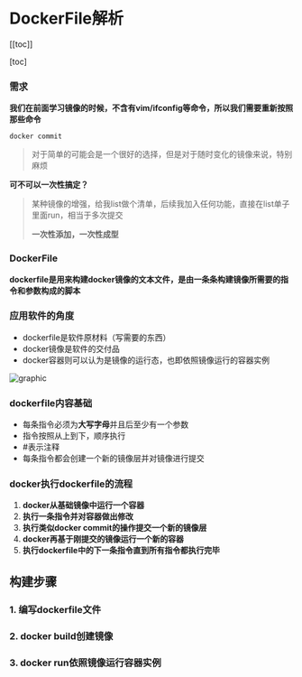 # DockerFile解析

[[toc]]

[toc]

### 需求

**我们在前面学习镜像的时候，不含有vim/ifconfig等命令，所以我们需要重新按照那些命令**

```
docker commit
```

> 对于简单的可能会是一个很好的选择，但是对于随时变化的镜像来说，特别麻烦



**可不可以一次性搞定？**

> 某种镜像的增强，给我list做个清单，后续我加入任何功能，直接在list单子里面run，相当于多次提交
>
> **一次性添加，一次性成型**



### DockerFile

**dockerfile是用来构建docker镜像的文本文件，是由一条条构建镜像所需要的指令和参数构成的脚本**



### 应用软件的角度

+ dockerfile是软件原材料（写需要的东西）
+ docker镜像是软件的交付品
+ docker容器则可以认为是镜像的运行态，也即依照镜像运行的容器实例

![graphic](https://s2.loli.net/2022/05/13/JqBckovlsptOPSE.jpg)

### dockerfile内容基础

+ 每条指令必须为**大写字母**并且后至少有一个参数
+ 指令按照从上到下，顺序执行
+ \#表示注释
+ 每条指令都会创建一个新的镜像层并对镜像进行提交



### docker执行dockerfile的流程

1. **docker从基础镜像中运行一个容器**
2. **执行一条指令并对容器做出修改**
3. **执行类似docker commit的操作提交一个新的镜像层**
4. **docker再基于刚提交的镜像运行一个新的容器**
5. **执行dockerfile中的下一条指令直到所有指令都执行完毕**



## 构建步骤

### 1. 编写dockerfile文件

### 2. docker build创建镜像

### 3. docker run依照镜像运行容器实例

